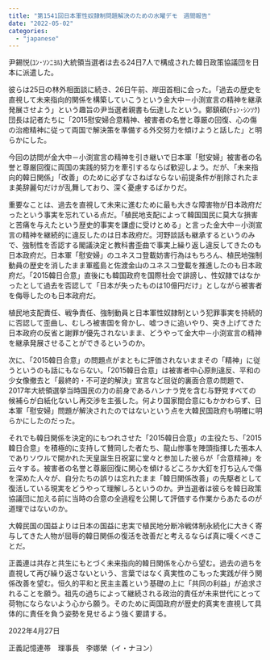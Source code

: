 ```yaml
---
title: "第1541回日本軍性奴隷制問題解決のための水曜デモ　週間報告"
date: "2022-05-02"
categories: 
  - "japanese"
---
```


尹錫悦(ﾕﾝ･ｿﾝﾆﾖﾙ)大統領当選者は去る24日7人で構成された韓日政策協議団を日本に派遣した。

彼らは25日の林外相面談に続き、26日午前、岸田首相に会った。「過去の歴史を直視して未来指向的関係を構築していこうという金大中－小渕宣言の精神を継承発展させよう」という趣旨の尹当選者親書も伝達したという。鄭鎮碩(ﾁｮﾝ･ｼﾝｿｸ)団長は記者たちに「2015慰安婦合意精神、被害者の名誉と尊厳の回復、心の傷の治癒精神に従って両国で解決策を準備する外交努力を傾けようと話した」と明らかにした。

今回の訪問が金大中－小渕宣言の精神を引き継いで日本軍「慰安婦」被害者の名誉と尊厳回復に両国の実践的努力を牽引するならば歓迎しよう。だが、「未来指向的韓日関係」「改善」のために必ずなさねばならない前提条件が削除されたまま美辞麗句だけが乱舞しており、深く憂慮するばかりだ。

重要なことは、過去を直視して未来に進むために最も大きな障害物が日本政府だったという事実を忘れている点だ。「植民地支配によって韓国国民に莫大な損害と苦痛を与えたという歴史的事実を謙虚に受けとめる」と言った金大中－小渕宣言の精神を継続的に違反したのは日本政府だ。河野談話も継承するというのみで、強制性を否認する閣議決定と教科書歪曲で事実上繰り返し違反してきたのも日本政府だ。日本軍「慰安婦」のユネスコ登載妨害行為はもちろん、植民地強制動員の歴史を消したまま軍艦島と佐渡金山のユネスコ登載を推進したのも日本政府だ。「2015韓日合意」直後にも韓国政府を国際社会で誹謗し、性奴隷ではなかったとして過去を否認して「日本が失ったものは10億円だけ」としながら被害者を侮辱したのも日本政府だ。 

植民地支配責任、戦争責任、強制動員と日本軍性奴隷制という犯罪事実を持続的に否認して歪曲し、むしろ被害国を脅かし、嘘つきに追いやり、突き上げてきた日本政府の反省と謝罪が優先されないまま、どうやって金大中－小渕宣言の精神を継承発展させることができるというのか。

次に、「2015韓日合意」の問題点がまともに評価されないままその「精神」に従うというのも話にもならない。「2015韓日合意」は被害者中心原則違反、平和の少女像撤去と「最終的・不可逆的解決」宣言など屈従的裏面合意の問題で、2017年大統領選挙当時国民の力の前身であるハンナラ党を含む与野党すべての候補らが白紙化ないし再交渉を主張した。何より国家間合意にもかかわらず、日本軍「慰安婦」問題が解決されたのではないという点を大韓民国政府も明確に明らかにしたのだった。 

それでも韓日関係を決定的にもつれさせた「2015韓日合意」の主役たち、「2015韓日合意」を積極的に支持して賛同した者たち、龍山惨事を陣頭指揮した張本人でありソウルで開かれた天皇誕生日祝宴に堂々と参加した彼らが「合意精神」を云々する。被害者の名誉と尊厳回復に関心を傾けるどころか大釘を打ち込んで傷を深めた人々が、自分たちの誤りは忘れたまま「韓日関係改善」の先駆者として復活している現実をどうやって理解しろというのか。尹当選者は彼らを韓日政策協議団に加える前に当時の合意の全過程を公開して評価する作業からあたるのが道理ではないのか。

大韓民国の国益よりは日本の国益に忠実で植民地分断冷戦体制永続化に大きく寄与してきた人物が屈辱的韓日関係の復活を改善だと考えるならば真に嘆くべきことだ。

正義連は共存と共生にもとづく未来指向的韓日関係を心から望む。過去の過ちを直視して再び繰り返さないという、言葉ではなく真実性のこもった実践が伴う関係改善を望む。恒久的平和と民主主義という基礎の上に「共同の利益」が追求されることを願う。祖先の過ちによって継続される政治的責任が未来世代にとって荷物にならないよう心から願う。そのために両国政府が歴史的真実を直視して具体的に責任を負う姿勢を見せるよう強く要請する。

2022年4月27日

正義記憶連帯　理事長　李娜榮（イ・ナヨン）
